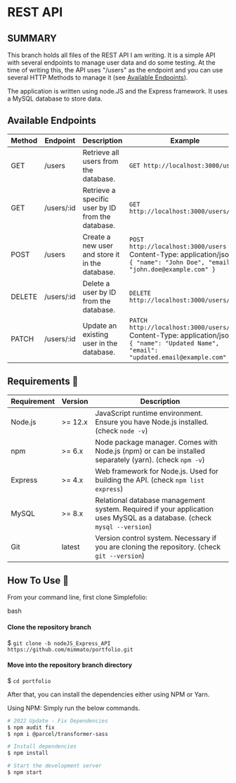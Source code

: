 <!DOCTYPE html>
<html>
<body>

# REST API 

## SUMMARY
This branch holds all files of the REST API I am writing. It is a simple API with several endpoints to manage user data and do some testing. 
At the time of writing this, the API uses "/users" as the endpoint and you can use several HTTP Methods to manage it (see [Available Endpoints](#available-endpoints)).

The application is written using node.JS and the Express framework. It uses a MySQL database to store data.

## Available Endpoints

| Method | Endpoint         | Description                                | Example                                                                                                            |
|--------|------------------|--------------------------------------------|--------------------------------------------------------------------------------------------------------------------|
| GET    | /users           | Retrieve all users from the database.      | `GET http://localhost:3000/users`                                                                                  |
| GET    | /users/:id       | Retrieve a specific user by ID from the database. | `GET http://localhost:3000/users/123`                                                                              |
| POST   | /users           | Create a new user and store it in the database. | `POST http://localhost:3000/users` <br> Content-Type: application/json <br> `{ "name": "John Doe", "email": "john.doe@example.com" }` |
| DELETE | /users/:id       | Delete a user by ID from the database.     | `DELETE http://localhost:3000/users/123`                                                                           |
| PATCH  | /users/:id       | Update an existing user in the database.   | `PATCH http://localhost:3000/users/123` <br> Content-Type: application/json <br> `{ "name": "Updated Name", "email": "updated.email@example.com" }` |

## Requirements 🔧


| Requirement       | Version         | Description                                                                                     |
|-------------------|-----------------|-------------------------------------------------------------------------------------------------|
| Node.js           | >= 12.x         | JavaScript runtime environment. Ensure you have Node.js installed.   (check ```node -v```)                           |
| npm      | >= 6.x   | Node package manager. Comes with Node.js (npm) or can be installed separately (yarn). (check ```npm -v```)           |
| Express           | >= 4.x          | Web framework for Node.js. Used for building the API. (check ```npm list express```)                                     |
| MySQL             | >= 8.x          | Relational database management system. Required if your application uses MySQL as a database. (check ```mysql --version```)  |                  |
| Git               | latest          | Version control system. Necessary if you are cloning the repository. (check ```git --version```)                            |

## How To Use 🔧

From your command line, first clone Simplefolio:

bash
#### Clone the repository branch
$ ``git clone -b nodeJS_Express_API https://github.com/mimmato/portfolio.git``

#### Move into the repository branch directory
$ `cd portfolio`


After that, you can install the dependencies either using NPM or Yarn.

Using NPM: Simply run the below commands.

```bash
# 2022 Update - Fix Dependencies
$ npm audit fix
$ npm i @parcel/transformer-sass

# Install dependencies
$ npm install

# Start the development server
$ npm start
```
            

</body>
</html>